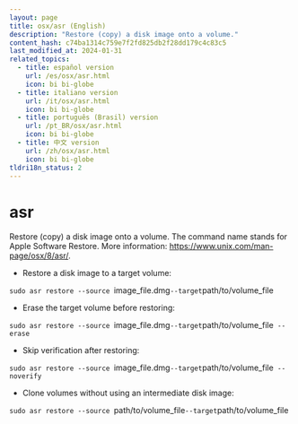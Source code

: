 ```yaml
---
layout: page
title: osx/asr (English)
description: "Restore (copy) a disk image onto a volume."
content_hash: c74ba1314c759e7f2fd825db2f28dd179c4c83c5
last_modified_at: 2024-01-31
related_topics:
  - title: español version
    url: /es/osx/asr.html
    icon: bi bi-globe
  - title: italiano version
    url: /it/osx/asr.html
    icon: bi bi-globe
  - title: português (Brasil) version
    url: /pt_BR/osx/asr.html
    icon: bi bi-globe
  - title: 中文 version
    url: /zh/osx/asr.html
    icon: bi bi-globe
tldri18n_status: 2
---
```

# asr

Restore (copy) a disk image onto a volume.
The command name stands for Apple Software Restore.
More information: <https://www.unix.com/man-page/osx/8/asr/>.

- Restore a disk image to a target volume:

`sudo asr restore --source `<span class="tldr-var badge badge-pill bg-dark-lm bg-white-dm text-white-lm text-dark-dm font-weight-bold">image_file.dmg</span>` --target `<span class="tldr-var badge badge-pill bg-dark-lm bg-white-dm text-white-lm text-dark-dm font-weight-bold">path/to/volume_file</span>

- Erase the target volume before restoring:

`sudo asr restore --source `<span class="tldr-var badge badge-pill bg-dark-lm bg-white-dm text-white-lm text-dark-dm font-weight-bold">image_file.dmg</span>` --target `<span class="tldr-var badge badge-pill bg-dark-lm bg-white-dm text-white-lm text-dark-dm font-weight-bold">path/to/volume_file</span>` --erase`

- Skip verification after restoring:

`sudo asr restore --source `<span class="tldr-var badge badge-pill bg-dark-lm bg-white-dm text-white-lm text-dark-dm font-weight-bold">image_file.dmg</span>` --target `<span class="tldr-var badge badge-pill bg-dark-lm bg-white-dm text-white-lm text-dark-dm font-weight-bold">path/to/volume_file</span>` --noverify`

- Clone volumes without using an intermediate disk image:

`sudo asr restore --source `<span class="tldr-var badge badge-pill bg-dark-lm bg-white-dm text-white-lm text-dark-dm font-weight-bold">path/to/volume_file</span>` --target `<span class="tldr-var badge badge-pill bg-dark-lm bg-white-dm text-white-lm text-dark-dm font-weight-bold">path/to/volume_file</span>

